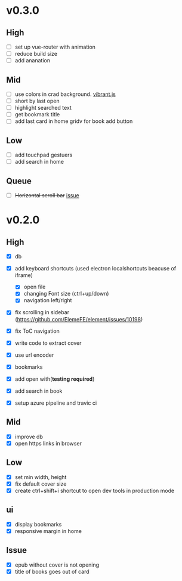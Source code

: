 # v0.3.0

## High
- [ ] set up vue-router with animation
- [ ] reduce build size
- [ ] add ananation 

## Mid
- [ ] use colors in crad background. [vibrant.js](https://jariz.github.io/vibrant.js/)
- [ ] short by last open
- [ ] highlight searched text 
- [ ] get bookmark title 
- [ ] add last card in home gridv for book add button 

## Low
- [ ] add touchpad gestuers
- [ ] add search in home

## Queue
- [ ] ~~Horizontal scroll bar~~ [issue](https://github.com/futurepress/epub.js/issues/744)

# v0.2.0

## High

- [x] db
- [x] add keyboard shortcuts (used electron localshortcuts beacuse of iframe)
  - [x] open file
  - [x] changing Font size (ctrl+up/down)
  - [x] navigation left/right
- [x] fix scrolling in sidebar (https://github.com/ElemeFE/element/issues/10198)
- [x] fix ToC navigation
- [x] write code to extract cover
- [x] use url encoder
- [x] bookmarks
- [x] add open with(**testing required**)
- [x] add search in book
- [x] setup azure pipeline and travic ci


## Mid

- [x] improve db
- [x] open https links in browser

## Low

- [x] set min width, height
- [x] fix default cover size
- [x] create ctrl+shift+i shortcut to open dev tools in production mode

## ui

- [x] display bookmarks
- [x] responsive margin in home

## Issue

- [x] epub without cover is not opening
- [x] title of books goes out of card
